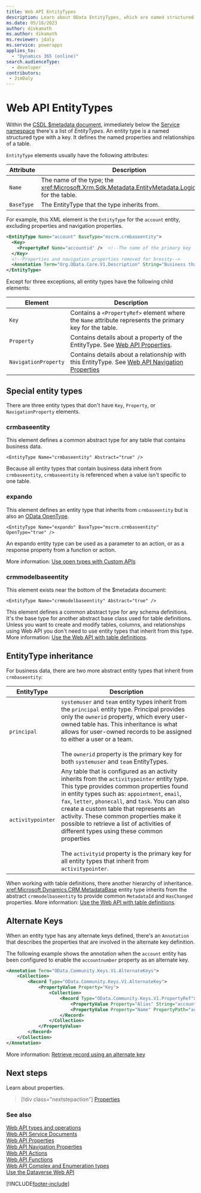 ```yaml
---
title: Web API EntityTypes
description: Learn about OData EntityTypes, which are named structured types with a key. EntityTypes describe the data types available in Dataverse Web API.
ms.date: 05/18/2023
author: divkamath
ms.author: dikamath
ms.reviewer: jdaly
ms.service: powerapps
applies_to: 
  - "Dynamics 365 (online)" 
search.audienceType: 
  - developer
contributors:
 - JimDaly
---
```

# Web API EntityTypes

Within the [CSDL $metadata document](web-api-service-documents.md#csdl-metadata-document), immediately below the [Service namespace](web-api-service-documents.md#service-namespace) there's a list of *EntityTypes*. An entity type is a named structured type with a key. It defines the named properties and relationships of a table.

`EntityType` elements usually have the following attributes:

|Attribute  |Description  |
|---------|---------|
|`Name`     |The name of the type; the <xref:Microsoft.Xrm.Sdk.Metadata.EntityMetadata.LogicalName> for the table.|
|`BaseType` |The EntityType that the type inherits from.|

For example, this XML element is the `EntityType` for the `account` entity, excluding properties and navigation properties.

```xml
<EntityType Name="account" BaseType="mscrm.crmbaseentity">  
  <Key>  
    <PropertyRef Name="accountid" />  <!--The name of the primary key --> 
  </Key>  
  <!--Properties and navigation properties removed for brevity-->  
  <Annotation Term="Org.OData.Core.V1.Description" String="Business that represents a customer or potential customer. The company that is billed in business transactions." />  
</EntityType>  
```

Except for three exceptions, all entity types have the following child elements:

|Element  |Description  |
|---------|---------|
|`Key`|Contains a `<PropertyRef>` element where the `Name` attribute represents the primary key for the table.|
|`Property`|Contains details about a property of the EntityType. See [Web API Properties](web-api-properties.md).|
|`NavigationProperty`|Contains details about a relationship with this EntityType. See [Web API Navigation Properties](web-api-navigation-properties.md)|

## Special entity types

There are three entity types that don't have `Key`, `Property`, or `NavigationProperty` elements.

### crmbaseentity

This element defines a common abstract type for any table that contains business data.

`<EntityType Name="crmbaseentity" Abstract="true" />`

Because all entity types that contain business data inherit from `crmbaseentity`, `crmbaseentity` is referenced when a value isn't specific to one table.

### expando

This element defines an entity type that inherits from `crmbaseentity` but is also an [OData OpenType](https://www.odata.org/getting-started/advanced-tutorial/#openType).

`<EntityType Name="expando" BaseType="mscrm.crmbaseentity" OpenType="true" />`

An expando entity type can be used as a parameter to an action, or as a response property from a function or action.

More information: [Use open types with Custom APIs](../use-open-types.md)

### crmmodelbaseentity

This element exists near the bottom of the $metadata document:

`<EntityType Name="crmmodelbaseentity" Abstract="true" />`

This element defines a common abstract type for any schema definitions. It's the base type for another abstract base class used for table definitions. Unless you want to create and modify tables, columns, and relationships using Web API you don't need to use entity types that inherit from this type. More information: [Use the Web API with table definitions](use-web-api-metadata.md).

## EntityType inheritance

For business data, there are two more abstract entity types that inherit from `crmbaseentity`:

|EntityType  |Description  |
|---------|---------|
|`principal`|`systemuser` and `team` entity types inherit from the `principal` entity type. Principal provides only the `ownerid` property, which every user-owned table has. This inheritance is what allows for user-owned records to be assigned to either a user or a team. <br /><br />  The `ownerid` property is the primary key for both `systemuser` and `team` EntityTypes.|
|`activitypointer`|Any table that is configured as an activity inherits from the `activitypointer` entity type. This type provides common properties found in entity types such as: `appointment`, `email`, `fax`, `letter`, `phonecall`, and `task`. You can also create a custom table that represents an activity. These common properties make it possible to retrieve a list of activities of different types using these common properties<br /> <br /> The `activityid` property is the primary key for all entity types that inherit from `activitypointer`.|

When working with table definitions, there another hierarchy of inheritance. <xref:Microsoft.Dynamics.CRM.MetadataBase> entity type inherits from the abstract `crmmodelbaseentity` to provide common `MetadataId` and `HasChanged` properties. More information: [Use the Web API with table definitions](use-web-api-metadata.md).

## Alternate Keys

When an entity type has any alternate keys defined, there's an `Annotation` that describes the properties that are involved in the alternate key definition.

The following example shows the annotation when the `account` entity has been configured to enable the `accountnumber` property as an alternate key.

```xml
<Annotation Term="OData.Community.Keys.V1.AlternateKeys">
    <Collection>
        <Record Type="OData.Community.Keys.V1.AlternateKey">
            <PropertyValue Property="Key">
                <Collection>
                    <Record Type="OData.Community.Keys.V1.PropertyRef">
                        <PropertyValue Property="Alias" String="accountnumber" />
                        <PropertyValue Property="Name" PropertyPath="accountnumber" />
                    </Record>
                </Collection>
            </PropertyValue>
        </Record>
    </Collection>
</Annotation>
```

More information: [Retrieve record using an alternate key](retrieve-entity-using-web-api.md#retrieve-record-using-an-alternate-key)

## Next steps

Learn about properties.

> [!div class="nextstepaction"]
> [Properties](web-api-properties.md)<br/>

### See also  

[Web API types and operations](web-api-types-operations.md)<br />
[Web API Service Documents](web-api-service-documents.md)<br />
[Web API Properties](web-api-properties.md)<br />
[Web API Navigation Properties](web-api-navigation-properties.md)<br />
[Web API Actions](web-api-actions.md)<br />
[Web API Functions](web-api-functions.md)<br />
[Web API Complex and Enumeration types](web-api-complex-enum-types.md)<br />
[Use the Dataverse Web API](overview.md)<br />


[!INCLUDE[footer-include](../../../includes/footer-banner.md)]
